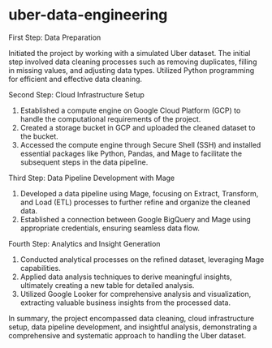 # uber-data-engineering

First Step: Data Preparation

Initiated the project by working with a simulated Uber dataset. The initial step involved data cleaning processes such as removing duplicates, filling in missing values, and adjusting data types. Utilized Python programming for efficient and effective data cleaning.

Second Step: Cloud Infrastructure Setup

1. Established a compute engine on Google Cloud Platform (GCP) to handle the computational requirements of the project.
2. Created a storage bucket in GCP and uploaded the cleaned dataset to the bucket.
3. Accessed the compute engine through Secure Shell (SSH) and installed essential packages like Python, Pandas, and Mage to facilitate the subsequent steps in the data pipeline.

Third Step: Data Pipeline Development with Mage

1. Developed a data pipeline using Mage, focusing on Extract, Transform, and Load (ETL) processes to further refine and organize the cleaned data.
2. Established a connection between Google BigQuery and Mage using appropriate credentials, ensuring seamless data flow.

Fourth Step: Analytics and Insight Generation

1. Conducted analytical processes on the refined dataset, leveraging Mage capabilities.
2. Applied data analysis techniques to derive meaningful insights, ultimately creating a new table for detailed analysis.
3. Utilized Google Looker for comprehensive analysis and visualization, extracting valuable business insights from the processed data.

In summary, the project encompassed data cleaning, cloud infrastructure setup, data pipeline development, and insightful analysis, demonstrating a comprehensive and systematic approach to handling the Uber dataset.
